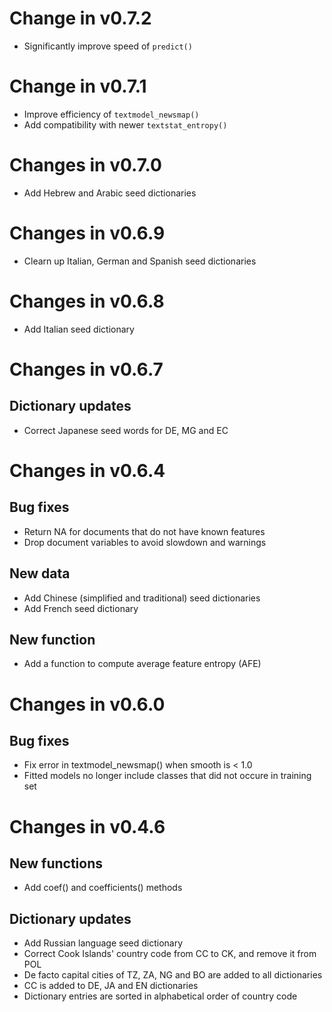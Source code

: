 # Change in v0.7.2

* Significantly improve speed of `predict()`

# Change in v0.7.1

* Improve efficiency of `textmodel_newsmap()`
* Add compatibility with newer `textstat_entropy()`

# Changes in v0.7.0

* Add Hebrew and Arabic seed dictionaries

# Changes in v0.6.9

* Clearn up Italian, German and Spanish seed dictionaries

# Changes in v0.6.8

* Add Italian seed dictionary

# Changes in v0.6.7

## Dictionary updates

* Correct Japanese seed words for DE, MG and EC 

# Changes in v0.6.4

## Bug fixes

* Return NA for documents that do not have known features 
* Drop document variables to avoid slowdown and warnings

## New data

* Add Chinese (simplified and traditional) seed dictionaries
* Add French seed dictionary

## New function

* Add a function to compute average feature entropy (AFE)

# Changes in v0.6.0  

## Bug fixes

* Fix error in textmodel_newsmap() when smooth is < 1.0
* Fitted models no longer include classes that did not occure in training set

# Changes in v0.4.6

## New functions

* Add coef() and coefficients() methods

## Dictionary updates

* Add Russian language seed dictionary
* Correct Cook Islands' country code from CC to CK, and remove it from POL
* De facto capital cities of TZ, ZA, NG and BO are added to all dictionaries
* CC is added to DE, JA and EN dictionaries
* Dictionary entries are sorted in alphabetical order of country code
